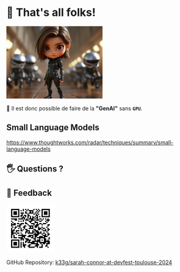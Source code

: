# 🎉 That's all folks!

<img src="sarah-connor-young-with-terminators.jpg" width="50%" height="50%">

🥰 Il est donc possible de faire de la **"GenAI"** sans **`GPU`**.

## Small Language Models

https://www.thoughtworks.com/radar/techniques/summary/small-language-models

## 🖐️ Questions ?

## 🙏 Feedback

<img src="open-feedback.png" width="25%" height="25%">

GitHub Repository: [k33g/sarah-connor-at-devfest-toulouse-2024](https://github.com/k33g/sarah-connor-at-devfest-toulouse-2024)